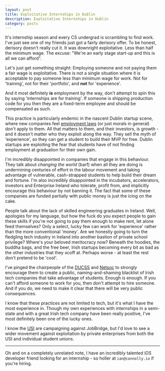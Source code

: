 ```yaml
---
layout: post
title: Exploitative Internships in Dublin
description: Exploitative Internships in Dublin
category: posts
---
```


It's internship season and every CS undergrad is scrambling to find work. I've
just see one of my friends just got a fairly derisory offer. To be honest,
derisory doesn't really cut it. It was downright exploitative. Less than half
the minimum wage. The excuse: "We're an early stage start-up and this is all we
can afford".

Let's just get something straight: Employing someone and not paying
them a fair wage is exploitative. There is not a single situation where it is
acceptable to pay someone less than minimum wage for work. Not for 'training',
not for their 'portfolio', and **not** for 'experience'.

And it most definitely **is** employment by the way, don't attempt to spin
this by saying 'internships are for training'. If someone is shipping production
code for you then they are a fixed-term employee and should be compensated
as such.

This practice is particularly endemic in the nascent Dublin startup scene, where
new companies feel [employment laws](http://www.ictu.ie/internrights/)
(or just morals in general) don't apply to them. All that matters to them,
and their investors, is growth -  and it doesn't matter who they exploit along
the way. They sell the myth of 'experience', so they can get a student to build
their MVP for free. Dublin startups are exploiting the fear that students have
of not finding employment at graduation for their own gain.

I'm incredibly disappointed in companies that engage in this behaviour. They
talk about _changing the world_ (barf) when all they are doing is undermining
centuries of effort in the labour movement and taking advantage of vulnerable,
cash-strapped students to help build their dream and fortune. I'm also
incredibly disappointed in the incubators, accelerators, investors and
Enterprise Ireland who tolerate, profit from, and implicitly encourage this
behaviour by not banning it. The fact that some of these companies are funded
partially with public money is just the icing on the cake.

People talk about the lack of skilled engineering graduates in Ireland.
Well, apologies for my language, but how the fuck do you expect people to gain
these skills if you're not going to pay them enough to make rent, let alone
feed themselves? Only a select, lucky few can work for 'experience' rather than
the more conventional 'money'.  Are we honestly going to turn the fledgling
tech industry in Ireland into another bastion of private school privilege?
Where's your beloved meritocracy now? Beneath the hoodies, the buddha bags, and
the free beer, Irish startups becoming every bit as bad as the other
industries that they scoff at. Perhaps worse - at least the rest don't pretend
to be 'cool'.

I've pinged the chairpeople of the [DUCSS](http://ducss.ie) and
[Netsoc](http://netsoc.ie) to strongly encourage them to create a public,
naming-and-shaming blacklist of Irish tech companies that take advantage of
students. Enough is enough. If you can't afford someone to work for you,
then don't attempt to hire someone. And if you do, we need to make it clear
that there will be very public consequences.

I know that these practices are not limited to tech, but it's what I have the
most experience in. Though my own experiences with internships in a semi-state
and with a great Irish tech company have been really positive, I've most
definitely been one of the lucky ones.

I know the [USI](http://usi.ie/president/job-bridge-broken/)
are campaigning against JobBridge, but I'd love to see a wider movement
against exploitation by private enterprises from both the USI and individual
student unions.

<hr>

Oh and on a completely unrelated note, I have an incredibly talented iOS
developer friend looking for an internship - so holler at ```ian@connolly.io```
if you're hiring.
